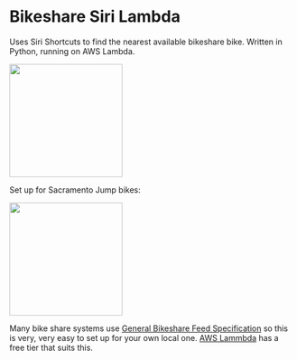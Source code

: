 # Bikeshare Siri Lambda

Uses Siri Shortcuts to find the nearest available bikeshare bike. Written in Python, running on AWS Lambda. 

[<img width=200 src="https://raw.githubusercontent.com/brianhenryie/bikeshare-siri-lambda/master/wheresthenearestjumpbike.gif">](https://youtu.be/gW-oy8PRvOk)

Set up for Sacramento Jump bikes:

[<img width=200 src="https://raw.githubusercontent.com/brianhenryie/bikeshare-siri-lambda/master/addtosiri.png">](https://www.icloud.com/shortcuts/96348d5b62ab431cbe791be8bcf41019)

Many bike share systems use [General Bikeshare Feed Specification](https://github.com/NABSA/gbfs/blob/master/gbfs.md) so this is very, very easy to set up for your own local one. [AWS Lammbda](https://aws.amazon.com/lambda/) has a free tier that suits this. 


